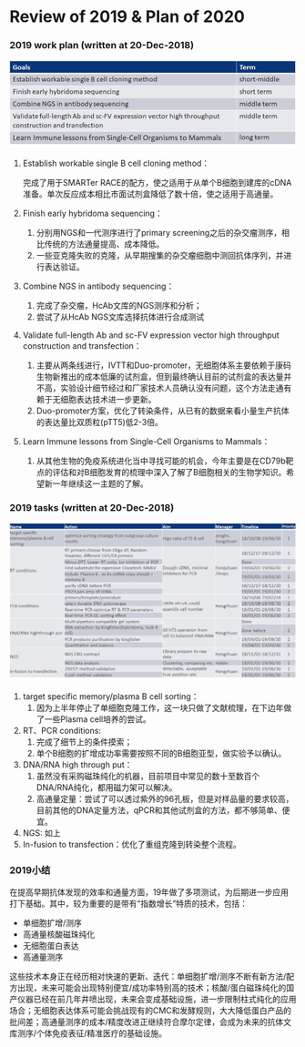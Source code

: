 # Review of 2019 & Plan of 2020

### **2019 work plan** **\(written at 20-Dec-2018\)**

![](../.gitbook/assets/image.png)

1. Establish workable single B cell cloning method： 

   完成了用于SMARTer RACE的配方，使之适用于从单个B细胞到建库的cDNA准备。单次反应成本相比市面试剂盒降低了数十倍，使之适用于高通量。

2. Finish early hybridoma sequencing：
   1. 分别用NGS和一代测序进行了primary screening之后的杂交瘤测序，相比传统的方法通量提高、成本降低。
   2. 一些亚克隆失败的克隆，从早期搜集的杂交瘤细胞中测回抗体序列，并进行表达验证。
3. Combine NGS in antibody sequencing：
   1. 完成了杂交瘤，HcAb文库的NGS测序和分析；
   2. 尝试了从HcAb NGS文库选择抗体进行合成测试
4. Validate full-length Ab and sc-FV expression vector high throughput construction and transfection：
   1. 主要从两条线进行，IVTT和Duo-promoter，无细胞体系主要依赖于康码生物新推出的成本低廉的试剂盒，但到最终确认目前的试剂盒的表达量并不高，实验设计细节经过和厂家技术人员确认没有问题，这个方法走通有赖于无细胞表达技术进一步更新。
   2. Duo-promoter方案，优化了转染条件，从已有的数据来看小量生产抗体的表达量比双质粒\(pTT5\)低2-3倍。
5. Learn Immune lessons from Single-Cell Organisms to Mammals：
   1. 从其他生物的免疫系统进化当中寻找可能的机会，今年主要是在CD79b靶点的评估和对B细胞发育的梳理中深入了解了B细胞相关的生物学知识。希望新一年继续这一主题的了解。

### **2019 tasks** **\(written at 20-Dec-2018\)**

![](../.gitbook/assets/image%20%282%29.png)

1. target specific memory/plasma B cell sorting： 
   1. 因为上半年停止了单细胞克隆工作，这一块只做了文献梳理，在下边年做了一些Plasma cell培养的尝试。
2. RT、PCR conditions:  
   1. 完成了细节上的条件摸索；
   2. 单个B细胞的扩增成功率需要按照不同的B细胞亚型，做实验予以确认。
3. DNA/RNA high through put：
   1. 虽然没有采购磁珠纯化的机器，目前项目中常见的数十至数百个DNA/RNA纯化，都用磁力架可以解决。
   2. 高通量定量：尝试了可以透过紫外的96孔板，但是对样品量的要求较高，目前其他的DNA定量方法，qPCR和其他试剂盒的方法，都不够简单、便宜。
4. NGS: 如上
5. In-fusion to transfection：优化了重组克隆到转染整个流程。

### 2019小结

在提高早期抗体发现的效率和通量方面，19年做了多项测试，为后期进一步应用打下基础。其中，较为重要的是带有“指数增长”特质的技术，包括：

* 单细胞扩增/测序
* 高通量核酸磁珠纯化
* 无细胞蛋白表达
* 高通量测序

这些技术本身正在经历相对快速的更新、迭代：单细胞扩增/测序不断有新方法/配方出现，未来可能会出现特别便宜/成功率特别高的技术；核酸/蛋白磁珠纯化的国产仪器已经在前几年井喷出现，未来会变成基础设施，进一步限制柱式纯化的应用场合；无细胞表达体系可能会挑战现有的CMC和发酵规则，大大降低蛋白产品的批间差；高通量测序的成本/精度改进正继续符合摩尔定律，会成为未来的抗体文库测序/个体免疫表征/精准医疗的基础设施。





